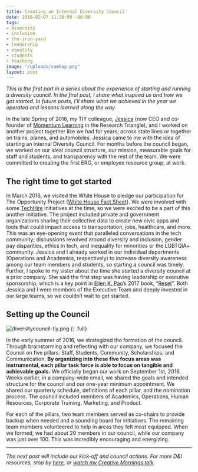 ```yaml
---
title: Creating an Internal Diversity Council
date: 2018-02-07 11:38:00 -06:00
tags:
- diversity
- inclusion
- the-iron-yard
- leadership
- equality
- students
- teaching
image: "/uploads/samkap.png"
layout: post
---
```


*This is the first part in a series about the experience of starting and running a diversity council. In the first post, I share what inspired us and how we got started. In future posts, I’ll share what we achieved in the year we operated and lessons learned along the way.*

In the late Spring of 2016, my TIY colleague, [Jessica](https://twitter.com/JessicaMitsch) (now CEO and co-founder of [Momentum Learning](https://www.momentumlearn.com) in the Research Triangle), and I worked on another project together like we had for years; across state lines or together on trains, planes, and automobiles. Jessica came to me with the idea of starting an internal Diversity Council. For months before the council began, we worked on our ideal council structure, our mission, measurable goals for staff and students, and transparency with the rest of the team. We were committed to creating the first ERG, or employee resource group, at work.

## The right time to get started

In March 2016, we visited the White House to pledge our participation for The Opportunity Project ([White House Fact Sheet](https://obamawhitehouse.archives.gov/the-press-office/2016/03/07/fact-sheet-white-house-launches-opportunity-project-utilizing-open-data)). We were involved with some [TechHire](https://techhire.org) initiatives at the time, so we were excited to be a part of this another initiative. The project included private and government organizations sharing their collective data to create new civic apps and tools that could impact access to transportation, jobs, healthcare, and more. This was an eye-opening event that paralleled conversations in the tech community; discussions revolved around diversity and inclusion, gender pay disparities, ethics in tech, and inequality for minorities or the LGBTQIA\+ community. Jessica and I already worked in our individual departments (Operations and Academics, respectively) to increase diversity awareness among our team members and students, so starting a council was timely. Further, I spoke to my sister about the time she started a diversity council at a prior company. She said the first step was having leadership or executive sponsorship, which is a key point in [Ellen K. Pao](https://twitter.com/ekp)’s 2017 book, “[Reset](http://a.co/goZ328J)”. Both Jessica and I were members of the Executive Team and deeply invested in our large teams, so we couldn’t wait to get started.

## Setting up the Council

![diversitycouncil-tiy.png](/uploads/diversitycouncil-tiy.png)
{: .full}

In the early summer of 2016, we strategized the formation of the council. Through brainstorming and reflecting with our company, we focused the Council on five pillars: Staff, Students, Community, Scholarships, and Communication. **By organizing into these five focus areas was instrumental, each pillar task force is able to focus on tangible and achievable goals.** We officially began our work on September 1st, 2016. Weeks earlier, in a company-wide email, we shared the goals and intended structure for the council and our one-year minimum appointment. We shared our quarterly schedule, definitions of each pillar, and the nomination process. The council included members of Academics, Operations, Human Resources, Corporate Training, Marketing, and Product.

For each of the pillars, two team members served as co-chairs to provide backup when needed and a sounding board for initiatives. The remaining team members volunteered to help in areas they felt most equipped. When we formed, we had about 20 members in our council, while our company was just over 100. This was incredibly encouraging and energizing.

***

*The next post will include our kick-off and council actions. For more D&I resources, stop by [here](http://samkapila.com/inclusion), or [watch my Creative Mornings talk](https://creativemornings.com/talks/sam-kapila/).*